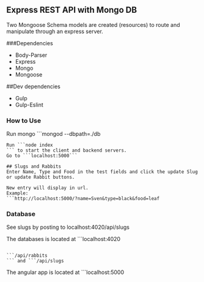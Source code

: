 
## Express REST API with Mongo DB
Two Mongoose Schema models are created (resources) to route and manipulate through an express server.

###Dependencies
   * Body-Parser
   * Express
   * Mongo
   * Mongoose

##Dev dependencies
   * Gulp
   * Gulp-Eslint

### How to Use
Run mongo ```mongod --dbpath=./db
```
Run ```node index
``` to start the client and backend servers.
Go to ```localhost:5000```

## Slugs and Rabbits
Enter Name, Type and Food in the test fields and click the update Slug or update Rabbit buttons.

New entry will display in url.
Example:
```http://localhost:5000/?name=Sven&type=black&food=leaf
```

### Database
See slugs by posting to localhost:4020/api/slugs

The databases is located at ```localhost:4020
```

```/api/rabbits
``` and ```/api/slugs
```

The angular app is located at ```localhost:5000
```
